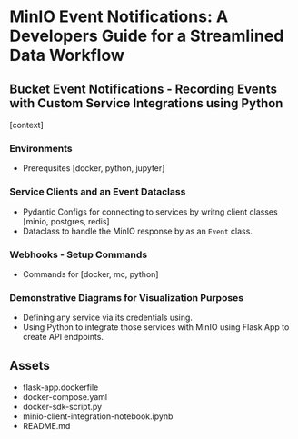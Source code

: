 # MinIO Event Notifications: A Developers Guide for a Streamlined Data Workflow

## Bucket Event Notifications - Recording Events with Custom Service Integrations using Python 
[context]

### Environments
- Prerequsites [docker, python, jupyter]

### Service Clients and an Event Dataclass
- Pydantic Configs for connecting to services by writng client classes [minio, postgres, redis] 
- Dataclass to handle the MinIO response by  as an `Event` class. 

###

### Webhooks - Setup Commands
- Commands for [docker, mc, python]

### Demonstrative Diagrams for Visualization Purposes
- Defining any service via its credentials using. 
- Using Python to integrate those services with MinIO using Flask App to create API endpoints. 

## Assets
- flask-app.dockerfile
- docker-compose.yaml
- docker-sdk-script.py
- minio-client-integration-notebook.ipynb
- README.md
